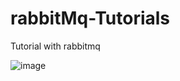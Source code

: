 # rabbitMq-Tutorials
Tutorial with rabbitmq


![image](https://user-images.githubusercontent.com/89268597/229255739-91562109-b736-4676-9c1a-4b3618c30423.png)
